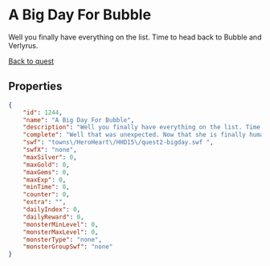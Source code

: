 # A Big Day For Bubble

Well you finally have everything on the list. Time to head back to Bubble and Verlyrus.

[Back to quest](../quests.md)

## Properties

```json
{
    "id": 1244,
    "name": "A Big Day For Bubble",
    "description": "Well you finally have everything on the list. Time to head back to Bubble and Verlyrus.",
    "complete": "Well that was unexpected. Now that she is finally human again I wonder what that will mean for Mogloween this year. Sorry that you have to deliver more Snuggle-Grams though. Happy Hero Heart Day!",
    "swf": "towns\/HeroHeart\/HHD15\/quest2-bigday.swf ",
    "swfX": "none",
    "maxSilver": 0,
    "maxGold": 0,
    "maxGems": 0,
    "maxExp": 0,
    "minTime": 0,
    "counter": 0,
    "extra": "",
    "dailyIndex": 0,
    "dailyReward": 0,
    "monsterMinLevel": 0,
    "monsterMaxLevel": 0,
    "monsterType": "none",
    "monsterGroupSwf": "none"
}
```

